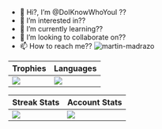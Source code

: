 - 👋 Hi?, I’m @DoIKnowWhoYouI ??
- 👀 I’m interested in??
- 🌱 I’m currently learning??
- 💞️ I’m looking to collaborate on??
- 📫 How to reach me??
![martin-madrazo](https://user-images.githubusercontent.com/121830919/210283465-d235df68-b363-4583-a2bb-0d60bcf65594.gif)


| Trophies | Languages | 
| ---- | ---- |
| <img align="center" src="https://github-profile-trophy.vercel.app/?username=DoIKnowWhoYouI&theme=radical&no-bg=true&no-frame=true&column=6&row=1" /> | <img src="https://github-readme-stats.vercel.app/api/top-langs/?username=DoIKnowWhoYouI&hide_border=true&theme=transparent&layout=compact&langs_count=10" /> |


| Streak Stats | Account Stats | 
| ---- | ---- |
| <img align="left" src="https://streak-stats.demolab.com?user=DoIKnowWhoYouI&theme=github-dark-blue&hide_border=true&background=DD272700" /> | <img src="https://github-readme-stats.vercel.app/api?username=DoIKnowWhoYouI&show_icons=true&theme=transparent&hide_border=true" /> |


<!---
DoIKnowWhoYouI/DoIKnowWhoYouI is a ✨ special ✨ repository because its `README.md` (this file) appears on your GitHub profile.
You can click the Preview link to take a look at your changes.
--->
